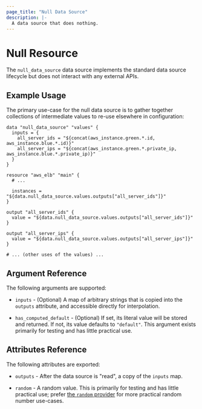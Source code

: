 ```yaml
---
page_title: "Null Data Source"
description: |-
  A data source that does nothing.
---
```


# Null Resource

The `null_data_source` data source implements the standard data source
lifecycle but does not interact with any external APIs.

## Example Usage

The primary use-case for the null data source is to gather together
collections of intermediate values to re-use elsewhere in configuration:

```hcl
data "null_data_source" "values" {
  inputs = {
    all_server_ids = "${concat(aws_instance.green.*.id, aws_instance.blue.*.id)}"
    all_server_ips = "${concat(aws_instance.green.*.private_ip, aws_instance.blue.*.private_ip)}"
  }
}

resource "aws_elb" "main" {
  # ...

  instances = "${data.null_data_source.values.outputs["all_server_ids"]}"
}

output "all_server_ids" {
  value = "${data.null_data_source.values.outputs["all_server_ids"]}"
}

output "all_server_ips" {
  value = "${data.null_data_source.values.outputs["all_server_ips"]}"
}

# ... (other uses of the values) ...
```

## Argument Reference

The following arguments are supported:

* `inputs` - (Optional) A map of arbitrary strings that is copied into the
  `outputs` attribute, and accessible directly for interpolation.

* `has_computed_default` - (Optional) If set, its literal value will be
  stored and returned. If not, its value defaults to `"default"`. This
  argument exists primarily for testing and has little practical use.

## Attributes Reference

The following attributes are exported:

* `outputs` - After the data source is "read", a copy of the `inputs` map.

* `random` - A random value. This is primarily for testing and has little
  practical use; prefer
  [the `random` provider](https://registry.terraform.io/providers/hashicorp/random)
  for more practical random number use-cases.
